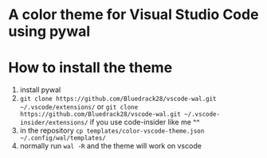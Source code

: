 # A color theme for Visual Studio Code using pywal


# How to install the theme

1. install pywal
2. `git clone https://github.com/Bluedrack28/vscode-wal.git ~/.vscode/extensions/` or `git clone https://github.com/Bluedrack28/vscode-wal.git ~/.vscode-insider/extensions/` if you use code-insider like me ^^
3. in the repository `cp templates/color-vscode-theme.json ~/.config/wal/templates/`
4. normally run `wal -R` and the theme will work on vscode

